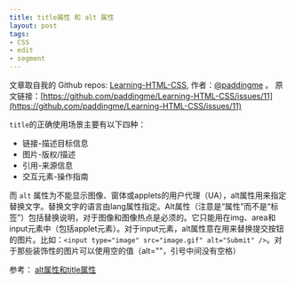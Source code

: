 ```yaml
---
title: title属性 和 alt 属性
layout: post
tags:
- CSS
- edit
- segment
---
```



 文章取自我的 Github  repos: [Learning-HTML-CSS](https://github.com/paddingme/Learning-HTML-CSS), 作者：[@paddingme](http://padding.me/about.html) 。
原文链接：[https://github.com/paddingme/Learning-HTML-CSS/issues/11](https://github.com/paddingme/Learning-HTML-CSS/issues/11)

`title`的正确使用场景主要有以下四种：

- 链接-描述目标信息
- 图片-版权/描述
- 引用-来源信息
- 交互元素-操作指南

而 `alt` 属性为不能显示图像、窗体或applets的用户代理（UA），alt属性用来指定替换文字。替换文字的语言由lang属性指定。Alt属性（注意是“属性”而不是“标签”）包括替换说明，对于图像和图像热点是必须的。它只能用在img、area和input元素中（包括applet元素）。对于input元素，alt属性意在用来替换提交按钮的图片。比如：`<input type="image" src="image.gif" alt="Submit" />`。对于那些装饰性的图片可以使用空的值（alt=""，引号中间没有空格）

参考： [alt属性和title属性](http://www.junchenwu.com/2005/05/alttitle.html)